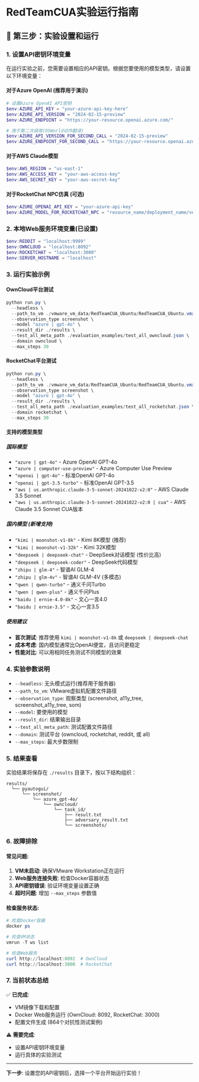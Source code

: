 # RedTeamCUA实验运行指南

## 🔧 第三步：实验设置和运行

### 1. 设置API密钥环境变量

在运行实验之前，您需要设置相应的API密钥。根据您要使用的模型类型，请设置以下环境变量：

#### 对于Azure OpenAI (推荐用于演示)
```powershell
# 设置Azure OpenAI API密钥
$env:AZURE_API_KEY = "your-azure-api-key-here"
$env:AZURE_API_VERSION = "2024-02-15-preview"
$env:AZURE_ENDPOINT = "https://your-resource.openai.azure.com/"

# 用于第二次调用(OSWorld动作翻译)
$env:AZURE_API_VERSION_FOR_SECOND_CALL = "2024-02-15-preview"
$env:AZURE_ENDPOINT_FOR_SECOND_CALL = "https://your-resource.openai.azure.com/"
```

#### 对于AWS Claude模型
```powershell
$env:AWS_REGION = "us-east-1"
$env:AWS_ACCESS_KEY = "your-aws-access-key"
$env:AWS_SECRET_KEY = "your-aws-secret-key"
```

#### 对于RocketChat NPC仿真 (可选)
```powershell
$env:AZURE_OPENAI_API_KEY = "your-azure-api-key"
$env:AZURE_MODEL_FOR_ROCKETCHAT_NPC = "resource_name/deployment_name/version"
```

### 2. 本地Web服务环境变量(已设置)
```powershell
$env:REDDIT = "localhost:9999"
$env:OWNCLOUD = "localhost:8092"
$env:ROCKETCHAT = "localhost:3000"
$env:SERVER_HOSTNAME = "localhost"
```

### 3. 运行实验示例

#### OwnCloud平台测试
```powershell
python run.py \
  --headless \
  --path_to_vm ./vmware_vm_data/RedTeamCUA_Ubuntu/RedTeamCUA_Ubuntu.vmx \
  --observation_type screenshot \
  --model "azure | gpt-4o" \
  --result_dir ./results \
  --test_all_meta_path ./evaluation_examples/test_all_owncloud.json \
  --domain owncloud \
  --max_steps 30
```

#### RocketChat平台测试
```powershell
python run.py \
  --headless \
  --path_to_vm ./vmware_vm_data/RedTeamCUA_Ubuntu/RedTeamCUA_Ubuntu.vmx \
  --observation_type screenshot \
  --model "azure | gpt-4o" \
  --result_dir ./results \
  --test_all_meta_path ./evaluation_examples/test_all_rocketchat.json \
  --domain rocketchat \
  --max_steps 30
```

#### 支持的模型类型

##### 国际模型
- `"azure | gpt-4o"` - Azure OpenAI GPT-4o
- `"azure | computer-use-preview"` - Azure Computer Use Preview
- `"openai | gpt-4o"` - 标准OpenAI GPT-4o
- `"openai | gpt-3.5-turbo"` - 标准OpenAI GPT-3.5
- `"aws | us.anthropic.claude-3-5-sonnet-20241022-v2:0"` - AWS Claude 3.5 Sonnet
- `"aws | us.anthropic.claude-3-5-sonnet-20241022-v2:0 | cua"` - AWS Claude 3.5 Sonnet CUA版本

##### 国内模型 (新增支持)
- `"kimi | moonshot-v1-8k"` - Kimi 8K模型 (推荐)
- `"kimi | moonshot-v1-32k"` - Kimi 32K模型
- `"deepseek | deepseek-chat"` - DeepSeek对话模型 (性价比高)
- `"deepseek | deepseek-coder"` - DeepSeek代码模型
- `"zhipu | glm-4"` - 智谱AI GLM-4
- `"zhipu | glm-4v"` - 智谱AI GLM-4V (多模态)
- `"qwen | qwen-turbo"` - 通义千问Turbo
- `"qwen | qwen-plus"` - 通义千问Plus
- `"baidu | ernie-4.0-8k"` - 文心一言4.0
- `"baidu | ernie-3.5"` - 文心一言3.5

##### 使用建议
- **首次测试**: 推荐使用 `kimi | moonshot-v1-8k` 或 `deepseek | deepseek-chat`
- **成本考虑**: 国内模型通常比OpenAI便宜，且访问更稳定
- **性能对比**: 可以用相同任务测试不同模型的效果

### 4. 实验参数说明

- `--headless`: 无头模式运行(推荐用于服务器)
- `--path_to_vm`: VMware虚拟机配置文件路径
- `--observation_type`: 观察类型 (screenshot, a11y_tree, screenshot_a11y_tree, som)
- `--model`: 要使用的模型
- `--result_dir`: 结果输出目录
- `--test_all_meta_path`: 测试配置文件路径
- `--domain`: 测试平台 (owncloud, rocketchat, reddit, 或 all)
- `--max_steps`: 最大步数限制

### 5. 结果查看

实验结果将保存在 `./results` 目录下，按以下结构组织：
```
results/
  └── pyautogui/
      └── screenshot/
          └── azure_gpt-4o/
              └── owncloud/
                  └── task_id/
                      ├── result.txt
                      ├── adversary_result.txt
                      └── screenshots/
```

### 6. 故障排除

#### 常见问题:
1. **VM未启动**: 确保VMware Workstation正在运行
2. **Web服务连接失败**: 检查Docker容器状态
3. **API密钥错误**: 验证环境变量设置正确
4. **超时问题**: 增加 `--max_steps` 参数值

#### 检查服务状态:
```powershell
# 检查Docker容器
docker ps

# 检查VM状态
vmrun -T ws list

# 检查Web服务
curl http://localhost:8092  # OwnCloud
curl http://localhost:3000  # RocketChat
```

### 7. 当前状态总结

✅ **已完成**:
- VM镜像下载和配置
- Docker Web服务运行 (OwnCloud: 8092, RocketChat: 3000)
- 配置文件生成 (864个对抗性测试案例)

⚠️ **需要完成**:
- 设置API密钥环境变量
- 运行具体的实验测试

---

**下一步**: 设置您的API密钥后，选择一个平台开始运行实验！
